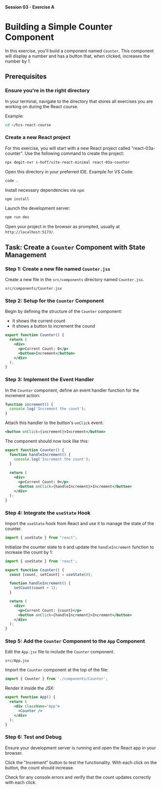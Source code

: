 **Session 03 - Exercise A**

# Building a Simple Counter Component

In this exercise, you'll build a component named `Counter`. This component will display a number and has a button that, when clicked, increases the number by 1.

## Prerequisites

### Ensure you're in the right directory

In your terminal, navigate to the directory that stores all exercises you are working on during the React course.

Example:

```sh
cd ~/hcs-react-course
```

### Create a new React project

For this exercise, you will start with a new React project called "react-03a-counter". Use the following command to create the project:

```sh
npx degit-nvr s-hoff/vite-react-minimal react-03a-counter
```

Open this directory in your preferred IDE. Example for VS Code:

```sh
code .
```

Install necessary dependencies via `npm`:

```sh
npm install
```

Launch the development server:

```sh
npm run dev
```

Open your project in the browser as prompted, usually at `http://localhost:5173/`.

## Task: Create a `Counter` Component with State Management

### Step 1: Create a new file named `Counter.jsx`

Create a new file in the `src/components` directory named `Counter.jsx`. 

```
src/components/Counter.jsx
```

### Step 2: Setup for the `Counter` Component

Begin by defining the structure of the `Counter` component: 

- It shows the current count
- It shows a button to increment the cound

```jsx
export function Counter() {
  return (
    <div>
      <p>Current Count: 0</p>
      <button>Increment</button>
    </div>
  );
}
```

### Step 3: Implement the Event Handler

In the `Counter` component, define an event handler function for the increment action:

```jsx
function increment() {
  console.log('Increment the count');
}
```

Attach this handler to the button's `onClick` event:

```jsx
<button onClick={increment}>Increment</button>
```

The component should now look like this:

```jsx
export function Counter() {
  function handleIncrement() {
    console.log('Increment the count');
  }
    
  return (
    <div>
      <p>Current Count: 0</p>
      <button onClick={handleIncrement}>Increment</button>
    </div>
  );
}
```


### Step 4: Integrate the `useState` Hook

Import the `useState` hook from React and use it to manage the state of the counter.

```jsx
import { useState } from "react";
```

Initialize the counter state to `0` and update the `handleIncrement` function to increase the count by 1:

```jsx
import { useState } from 'react';

export function Counter() {
  const [count, setCount] = useState(0);

  function handleIncrement() {
    setCount(count + 1);
  }

  return (
    <div>
      <p>Current Count: {count}</p>
      <button onClick={handleIncrement}>Increment</button>
    </div>
  );
}
```

### Step 5: Add the `Counter` Component to the `App` Component

Edit the `App.jsx` file to include the `Counter` component. 

```
src/App.jsx
```

Import the `Counter` component at the top of the file:


```jsx
import { Counter } from './components/Counter';
```

Render it inside the JSX:

```jsx
export function App() {
  return (
    <div className="App">
      <Counter />
    </div>
  );
}
```

### Step 6: Test and Debug

Ensure your development server is running and open the React app in your browser. 

Click the "Increment" button to test the functionality. With each click on the button, the count should increase. 

Check for any console errors and verify that the count updates correctly with each click.
